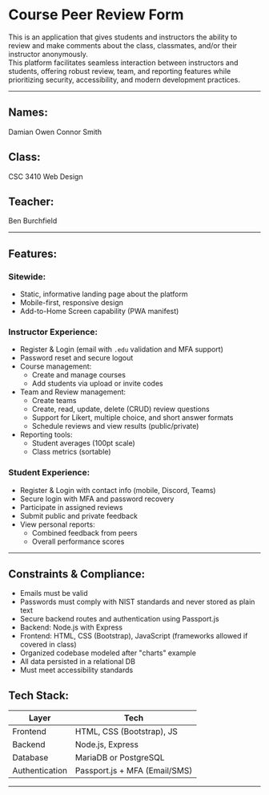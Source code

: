 # Course Peer Review Form
This is an application that gives students and instructors the ability to review and make comments about the class, classmates,
and/or their instructor anonymously.  
This platform facilitates seamless interaction between instructors and students, offering robust review, team, and reporting features while prioritizing security, accessibility, and modern development practices.

---
## Names:
Damian Owen
Connor Smith
## Class: 
CSC 3410 Web Design 
## Teacher:  
Ben Burchfield 

---
## Features:  

### Sitewide:  
- Static, informative landing page about the platform
- Mobile-first, responsive design
- Add-to-Home Screen capability (PWA manifest)

### Instructor Experience:
- Register & Login (email with `.edu` validation and MFA support)
- Password reset and secure logout
- Course management:
  - Create and manage courses
  - Add students via upload or invite codes
- Team and Review management:
  - Create teams
  - Create, read, update, delete (CRUD) review questions
  - Support for Likert, multiple choice, and short answer formats
  - Schedule reviews and view results (public/private)
- Reporting tools:
  - Student averages (100pt scale)
  - Class metrics (sortable)

### Student Experience: 
- Register & Login with contact info (mobile, Discord, Teams)
- Secure login with MFA and password recovery
- Participate in assigned reviews
- Submit public and private feedback
- View personal reports:
  - Combined feedback from peers
  - Overall performance scores

---

## Constraints & Compliance:
- Emails must be valid
- Passwords must comply with NIST standards and never stored as plain text
- Secure backend routes and authentication using Passport.js
- Backend: Node.js with Express
- Frontend: HTML, CSS (Bootstrap), JavaScript (frameworks allowed if covered in class)
- Organized codebase modeled after "charts" example
- All data persisted in a relational DB
- Must meet accessibility standards

## Tech Stack:
| Layer        | Tech                          |
|--------------|-------------------------------|
| Frontend     | HTML, CSS (Bootstrap), JS     |
| Backend      | Node.js, Express              |
| Database     | MariaDB or PostgreSQL         |
| Authentication | Passport.js + MFA (Email/SMS) |

---